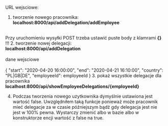 URL wejsciowe:
1. tworzenie nowego pracownika:
<br><b>localhost:8000/api/addDelegation/addEmployee</b>
<br>
Przy uruchomieniu wysyłki POST trzeba ustawić puste body z klamrami <b>{}</b> !!!
2. tworzenie nowej delegacji:
<br>
<b>localhost:8000/api/addDelegation
</b>
<br><br>
dane wejsciowe 
<br>
<br>
{
    "start": "2020-04-20 16:00:00",
    "end": "2020-04-21 16:10:00",
    "country": "PL|GB|DE",
    "employeeId": employeeId
}
3. pokaż wszystkie delegacje dla pracownika
<br>
<b>localhost:8000/api/showEmployeeDelegations/{employeeId}</b>

4. Podczas tworzenia nowego uzytkownika dymyślnie ustawiona jest wartość false. Uwzględniłem taką funkcje ponieważ może pracownik mieć delegacje za w czasie późniejszym bądź gdy delegacja jest nie jest w 100% pewna. Wystarczy zmienić albo w bazie albo w konstruktorze encji wartość z false na true.



